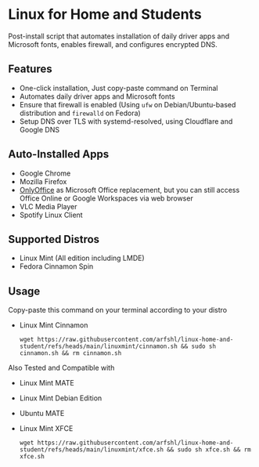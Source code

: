 # Linux for Home and Students

Post-install script that automates installation of daily driver apps and Microsoft fonts, enables firewall, and configures encrypted DNS.

## Features
- One-click installation, Just copy-paste command on Terminal
- Automates daily driver apps and Microsoft fonts
- Ensure that firewall is enabled (Using `ufw` on Debian/Ubuntu-based distribution and `firewalld` on Fedora)
- Setup DNS over TLS with systemd-resolved, using Cloudflare and Google DNS

## Auto-Installed Apps
- Google Chrome
- Mozilla Firefox
- [OnlyOffice](https://www.onlyoffice.com/download-desktop.aspx) as Microsoft Office replacement, but you can still access Office Online or Google Workspaces via web browser
- VLC Media Player
- Spotify Linux Client

## Supported Distros
- Linux Mint (All edition including LMDE)
- Fedora Cinnamon Spin

## Usage

Copy-paste this command on your terminal according to your distro

- Linux Mint Cinnamon

      wget https://raw.githubusercontent.com/arfshl/linux-home-and-student/refs/heads/main/linuxmint/cinnamon.sh && sudo sh cinnamon.sh && rm cinnamon.sh

Also Tested and Compatible with

- Linux Mint MATE
- Linux Mint Debian Edition
- Ubuntu MATE


- Linux Mint XFCE

      wget https://raw.githubusercontent.com/arfshl/linux-home-and-student/refs/heads/main/linuxmint/xfce.sh && sudo sh xfce.sh && rm xfce.sh

